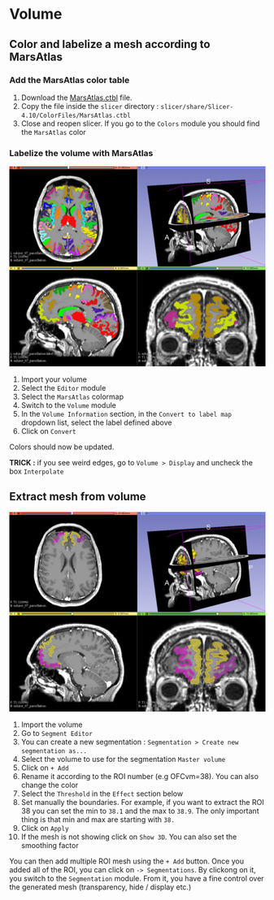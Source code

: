 # Volume

## Color and labelize a mesh according to MarsAtlas

### Add the MarsAtlas color table

1. Download the [MarsAtlas.ctbl](https://github.com/brainets/ressources/tree/master/slicer/data/MarsAtlas.ctbl) file.
2. Copy the file inside the `slicer` directory : `slicer/share/Slicer-4.10/ColorFiles/MarsAtlas.ctbl`
3. Close and reopen slicer. If you go to the `Colors` module you should find the `MarsAtlas` color

### Labelize the volume with MarsAtlas

![malabel](_images/malabel.png)

1. Import your volume
2. Select the `Editor` module
3. Select the `MarsAtlas` colormap
4. Switch to the `Volume` module
5. In the `Volume Information` section, in the `Convert to label map` dropdown list, select the label defined above
6. Click on `Convert`

Colors should now be updated.

**TRICK :** if you see weird edges, go to `Volume > Display` and uncheck the box `Interpolate`

## Extract mesh from volume

![segmentation](_images/segmentation.png)

1. Import the volume
2. Go to `Segment Editor`
3. You can create a new segmentation : `Segmentation > Create new segmentation as...`
4. Select the volume to use for the segmentation `Master volume`
5. Click on `+ Add`
6. Rename it according to the ROI number (e.g OFCvm=38). You can also change the color
7. Select the `Threshold` in the `Effect` section below
8. Set manually the boundaries. For example, if you want to extract the ROI 38 you can set the min to `38.1` and the max to `38.9`. The only important thing is that min and max are starting with `38.`
9. Click on `Apply`
10. If the mesh is not showing click on `Show 3D`. You can also set the smoothing factor

You can then add multiple ROI mesh using the `+ Add` button. Once you added all of the ROI, you can click on `-> Segmentations`. By clickong on it, you switch to the `Segmentation` module. From it, you have a fine control over the generated mesh (transparency, hide / display etc.)
